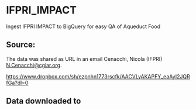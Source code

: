 # IFPRI_IMPACT
Ingest IFPRI IMPACT to BigQuery for easy QA of Aqueduct Food

## Source:

The data was shared as URL in an email Cenacchi, Nicola (IFPRI) <N.Cenacchi@cgiar.org>. 

https://www.dropbox.com/sh/ezpnhn1773rscfk/AACVLyAKAPFY_eaAyI2JQRfGa?dl=0

## Data downloaded to 

